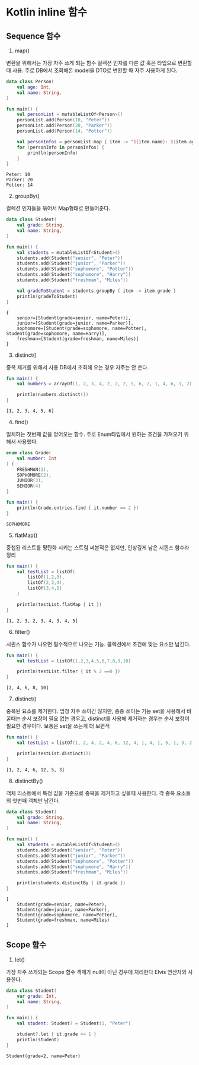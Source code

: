 # Kotlin inline 함수

## Sequence 함수

1. map()

변환을 위해서는 가장 자주 쓰게 되는 함수
컬렉션 인자를 다른 값 혹은 타입으로 변환할 때 사용.
주로 DB에서 조회해온 model을 DTO로 변환할 때 자주 사용하게 된다.
```kotlin
data class Person(
    val age: Int,
    val name: String,
)

fun main() {
    val personList = mutableListOf<Person>()
    personList.add(Person(10, "Peter"))
    personList.add(Person(20, "Parker"))
    personList.add(Person(14, "Potter"))

    val personInfos = personList.map { item -> "${item.name}: ${item.age}" }
    for (personInfo in personInfos) {
        println(personInfo)
    }
}

```
```
Peter: 10
Parker: 20
Potter: 14
```

2. groupBy()

컬렉션 인자들을 묶어서 Map형태로 만들어준다.

```kotlin
data class Student(
    val grade: String,
    val name: String,
)

fun main() {
    val students = mutableListOf<Student>()
    students.add(Student("senior", "Peter"))
    students.add(Student("junior", "Parker"))
    students.add(Student("sophomore", "Potter"))
    students.add(Student("sophomore", "Harry"))
    students.add(Student("freshman", "Miles"))

    val gradeToStudent = students.groupBy { item -> item.grade }
    println(gradeToStudent)
}
```
```
{
    senior=[Student(grade=senior, name=Peter)],
    junior=[Student(grade=junior, name=Parker)],
    sophomore=[Student(grade=sophomore, name=Potter), Student(grade=sophomore, name=Harry)],
    freshman=[Student(grade=freshman, name=Miles)]
}
```


3. distinct()

중복 제거를 위해서 사용
DB에서 조회해 오는 경우 자주는 안 쓴다.

```kotlin
fun main() {
    val numbers = arrayOf(1, 2, 3, 4, 2, 2, 2, 5, 6, 2, 1, 4, 6, 1, 2)

    println(numbers.distinct())
}
```
```
[1, 2, 3, 4, 5, 6]
```

4. find()

일치하는 첫번째 값을 얻어오는 함수.
주로 Enum타입에서 원하는 조건을 가져오기 위해서 사용했다.
```kotlin
enum class Grade(
    val number: Int
) {
    FRESHMAN(1),
    SOPHOMORE(2),
    JUNIOR(3),
    SENIOR(4)
}

fun main() {
    println(Grade.entries.find { it.number == 2 })
}
```
```
SOPHOMORE
```

5. flatMap()

중첩된 리스트를 평탄화 시키는 스트림
써본적은 없지만, 인상깊게 남은 시퀸스 함수라 정리

```kotlin
fun main() {
    val testList = listOf(
        listOf(1,2,3),
        listOf(2,3,4),
        listOf(3,4,5)
    )

    println(testList.flatMap { it })
}
```
```
[1, 2, 3, 2, 3, 4, 3, 4, 5]
```

6. filter()

시퀸스 함수가 나오면 필수적으로 나오는 기능.
콜렉션에서 조건에 맞는 요소만 남긴다.

```kotlin
fun main() {
    val testList = listOf(1,2,3,4,5,6,7,8,9,10)

    println(testList.filter { it % 2 ==0 })
}
```
```
[2, 4, 6, 8, 10]
```

7. distinct()

중복된 요소를 제거한다. 엄청 자주 쓰이긴 않지만, 종종 쓰이는 기능
set을 사용해서 바꿀때는 순서 보장이 필요 없는 경우고, distinct를 사용해 제거하는 경우는 순서 보장이 필요한 경우이다.
보통은 set을 쓰는게 더 보편적

```kotlin
fun main() {
    val testList = listOf(1, 2, 4, 2, 4, 6, 12, 4, 1, 4, 1, 5, 1, 3, 2)

    println(testList.distinct())
}
```
```
[1, 2, 4, 6, 12, 5, 3]
```

8. distinctBy()

객체 리스트에서 특정 값을 기준으로 중복을 제거하고 싶을때 사용한다.
각 중복 요소들의 첫번째 객체만 남긴다.

```kotlin
data class Student(
    val grade: String,
    val name: String,
)

fun main() {
    val students = mutableListOf<Student>()
    students.add(Student("senior", "Peter"))
    students.add(Student("junior", "Parker"))
    students.add(Student("sophomore", "Potter"))
    students.add(Student("sophomore", "Harry"))
    students.add(Student("freshman", "Miles"))

    println(students.distinctBy { it.grade })
}
```
```
[
    Student(grade=senior, name=Peter),
    Student(grade=junior, name=Parker),
    Student(grade=sophomore, name=Potter),
    Student(grade=freshman, name=Miles)
]
```

## Scope 함수


1. let()

가장 자주 쓰게되는 Scope 함수
객체가 null이 아닌 경우에 처리한다
Elvis 연산자와 사용한다.

```kotlin
data class Student(
    var grade: Int,
    val name: String,
)

fun main() {
    val student: Student? = Student(1, "Peter")

    student?.let { it.grade += 1 }
    println(student)
}
```
```
Student(grade=2, name=Peter)
```